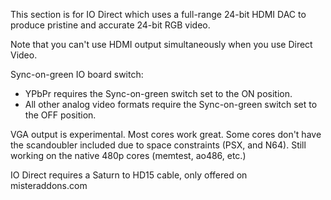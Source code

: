This section is for IO Direct which uses a full-range 24-bit HDMI DAC to produce pristine and accurate 24-bit RGB video.

Note that you can't use HDMI output simultaneously when you use Direct Video.

Sync-on-green IO board switch:
- YPbPr requires the Sync-on-green switch set to the ON position.
- All other analog video formats require the Sync-on-green switch set to the OFF position.

VGA output is experimental. Most cores work great. Some cores don't have the scandoubler included due to space constraints (PSX, and N64). Still working on the native 480p cores (memtest, ao486, etc.) 

IO Direct requires a Saturn to HD15 cable, only offered on misteraddons.com
